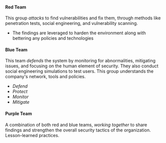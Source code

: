 
#### Red Team

This group *attacks* to find vulnerabilities and fix them, through methods like penetration tests, social engineering, and vulnerability scanning.

- The findings are leveraged to harden the environment along with bettering any policies and technologies
#### Blue Team

This team *defends* the system by monitoring for abnormalities, mitigating issues, and focusing on the human element of security. They also conduct social engineering simulations to test users.
This group understands the company's network, tools and policies.

- *Defend*
- *Protect*
- *Monitor*
- *Mitigate*

#### Purple Team

A combination of both red and blue teams, *working together* to share findings and strengthen the overall security tactics of the organization. Lesson-learned practices.